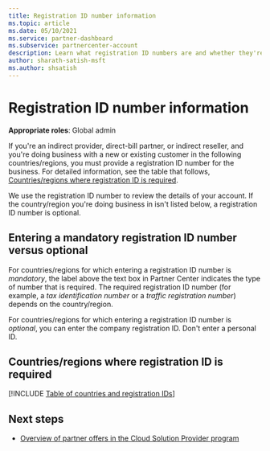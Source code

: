 ```yaml
---
title: Registration ID number information
ms.topic: article
ms.date: 05/10/2021
ms.service: partner-dashboard
ms.subservice: partnercenter-account
description: Learn what registration ID numbers are and whether they're mandatory for your country/region - Account settings workspace.
author: sharath-satish-msft
ms.author: shsatish
---
```


# Registration ID number information

**Appropriate roles**: Global admin

If you're an indirect provider, direct-bill partner, or indirect reseller, and you're doing business with a new or existing customer in the following countries/regions, you must provide a registration ID number for the business. For detailed information, see the table that follows, [Countries/regions where registration ID is required](#countriesregions-where-registration-id-is-required).

We use the registration ID number to review the details of your account. If the country/region you're doing business in isn't listed below, a registration ID number is optional.

## Entering a mandatory registration ID number versus optional

For countries/regions for which entering a registration ID number is *mandatory*, the label above the text box in Partner Center indicates the type of number that is required. The required registration ID number (for example, a *tax identification number* or a *traffic registration number*) depends on the country/region.

For countries/regions for which entering a registration ID number is *optional*, you can enter the company registration ID. Don't enter a personal ID.

## Countries/regions where registration ID is required

[!INCLUDE [Table of countries and registration IDs](./includes/countries-registration-id-table.md)]

## Next steps

- [Overview of partner offers in the Cloud Solution Provider program](csp-offers.md)
